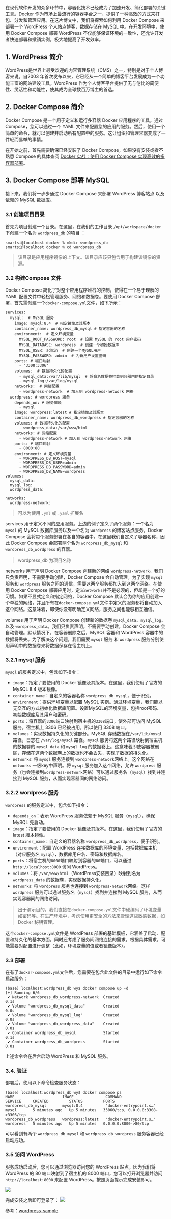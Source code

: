 在现代软件开发的众多环节中，容器化技术已经成为了加速开发、简化部署的关键工具。Docker 作为市场上最流行的容器平台之一，提供了一种高效的方式来打包、分发和管理应用。在这片博文中，我们将探索如何利用 Docker Compose 来部署一个 WordPress 个人站点博客，数据存储在 MySQL 中。在开发环境中，使用 Docker Compose 部署 WordPress 不仅能够保证环境的一致性，还允许开发者快速部署和撤销实例，极大地提高了开发效率。

## 1. WordPress 简介

WordPress是世界上最受欢迎的内容管理系统（CMS）之一，特别是对于个人博客来说。自2003 年首次发布以来，它已经从一个简单的博客平台发展成为一个功能丰富的网站建设工具。WordPress 作为个人博客平台提供了无与伦比的简便性、灵活性和功能性，使其成为全球数百万博主的首选。

## 2. Docker Compose 简介

Docker Compose 是一个用于定义和运行多容器 Docker 应用程序的工具。通过 Compose，您可以通过一个 YAML 文件来配置您的应用的服务。然后，使用一个简单的命令，就可以创建并启动所有配置中的服务。这让组织和管理容器变成了一件轻而易举的事情。

在开始之前，首先需要确保已经安装了 Docker Compose，如果没有安装或者不熟悉 Compose 的具体查阅 [Docker 实战：使用 Docker Compose 实现高效的多容器部署](https://smartsi.blog.csdn.net/article/details/138414972)。

## 3. Docker Compose 部署 MySQL

接下来，我们将一步步通过 Docker Compose 来部署 WordPress 博客站点 以及依赖的 MySQL 数据库。

### 3.1 创建项目目录

首先为项目创建一个目录。在这里，在我们的工作目录 `/opt/workspace/docker`下创建一个名为 `wordpress_db` 的项目 ：

```shell
smartsi@localhost docker % mkdir wordpress_db
smartsi@localhost docker % cd wordpress_db
```

> 该目录是应用程序镜像的上下文。该目录应该只包含用于构建该镜像的资源。

### 3.2 构建Compose 文件

Docker Compose 简化了对整个应用程序堆栈的控制，使得在一个易于理解的 YAML 配置文件中轻松管理服务、网络和数据卷。要使用 Docker Compose 部署，首先需创建一个`docker-compose.yml`文件，如下所示：

```shell
services:
  mysql:  # MySQL 服务
    image: mysql:8.4  # 指定镜像及其版本
    container_name: wordpress_db_mysql # 指定容器的名称
    environment:  # 定义环境变量
      MYSQL_ROOT_PASSWORD: root  # 设置 MySQL 的 root 用户密码
      MYSQL_DATABASE: wordpress  # 创建一个初始数据库
      MYSQL_USER: admin  # 创建一个MySQL用户
      MYSQL_PASSWORD: admin  # 为新用户设置密码    
    ports: # 端口映射
      - "3308:3306"
    volumes:  # 数据持久化的配置
      - mysql_data:/var/lib/mysql  # 将命名数据卷挂载到容器内的指定目录
      - mysql_log:/var/log/mysql
    networks:  # 网络配置
      - wordpress-network  # 加入到 wordpress-network 网络
  wordpress: # wordpress 服务
    depends_on: # 服务依赖
      - mysql
    image: wordpress:latest # 指定镜像及其版本
    container_name: wordpress_db_wordpress # 指定容器的名称
    volumes: # 数据持久化的配置
      - wordpress_data:/var/www/html
    networks: # 网络配置
      - wordpress-network # 加入到 wordpress-network 网络
    ports: # 端口映射
      - 8000:80
    environment: # 定义环境变量
      - WORDPRESS_DB_HOST=mysql
      - WORDPRESS_DB_USER=admin
      - WORDPRESS_DB_PASSWORD=admin
      - WORDPRESS_DB_NAME=wordpress
volumes:
  mysql_data:
  mysql_log:
  wordpress_data:

networks:
  wordpress-network:
```

> 可以为使用 `.yml` 或 `.yaml` 扩展名

services 用于定义不同的应用服务。上边的例子定义了两个服务：一个名为 `mysql` 的 MySQL 数据库服务以及一个名为 `wordpress` 的博客站点服务。Docker Compose 会将每个服务部署在各自的容器中。在这里我们自定义了容器名称，因此 Docker Compose 会部署两个名为 `wordpress_db_mysql` 和 `wordpress_db_wordpress` 的容器。

> wordpress_db 为项目名称

networks 用于声明 Docker Compose 创建新的网络 `wordpress-network`。我们只负责声明，不需要手动创建，Docker Compose 会自动管理。为了实现 `mysql` 服务和 `wordpress` 服务之间的通信，需要这两个服务都加入到这两个网络。在使用 Docker Compose 部署应用时，定义`networks`并不是必须的，但却是一个好的习惯。如果不显式定义和指定网络，Docker Compose 默认会为你的应用创建一个单独的网络，并且所有在`docker-compose.yml`文件中定义的服务都将自动加入这个网络。这意味着，即使你没有明确定义网络，服务之间也能够相互通信。

volumes 用于声明 Docker Compose 创建新的数据卷 `mysql_data`、`mysql_log`、以及 `wordpress_data`。我们只负责声明，不需要手动创建，Docker Compose 会自动管理。默认情况下，在容器删除之后，MySQL 容器和 WordPress 容器中的数据将丢失。为了解决这个问题，我们需要 `mysql` 服务 和 `wordpress` 服务分别使用声明中的数据卷来将数据保存在宿主机上。

### 3.2.1 mysql 服务

`mysql` 的服务定义中，包含如下指令：
- `image`：指定了要使用的 Docker 镜像及其版本。在这里，我们使用了官方的 MySQL 8.4 版本镜像。
- `container_name`：自定义的容器名称 `wordpress_db_mysql`，便于识别。
- `environment`：提供环境变量以配置 MySQL 实例。通过环境变量，我们能以无交互的方式初始化数据库配置。设置MySQL的环境变量，包括root密码、初始数据库及其用户和密码。
- `ports`：将容器的`3306`端口映射到宿主机的`3308`端口，使外部可访问 MySQL 服务。宿主机上 3306 已经被占用，所以使用 3308 端口。
- `volumes`：实现数据持久化的关键部分。MySQL 存储数据在`/var/lib/mysql`路径，日志在 `/var/log/mysql` 路径。`mysql` 服务将这两个路径映射到宿主机的数据卷的 `mysql_data` 和 `mysql_log` 的数据卷上。这意味着即使容器被删除，存储在这两个数据卷上的数据也不会丢失，实现了数据的持久化。
- `networks`: 将 `mysql` 服务连接到 `wordpress-network`网络上。这个网络在 `networks` 一级key中声明。将 `mysql` 服务加入这个网络，允许 `wordpress` 服务（也会连接到`wordpress-network`网络）可以通过服务名（`mysql`）找到并连接到 MySQL 服务，从而实现容器间的网络访问。

### 3.2.2 wordpress 服务

`wordpress` 的服务定义中，包含如下指令：
- `depends_on`：表示 WordPress 服务依赖于 MySQL 服务（`mysql`），确保 MySQL 先启动。    
- `image`：指定了要使用的 Docker 镜像及其版本。在这里，我们使用了官方的 latest 版本镜像。
- `container_name`：自定义的容器名称 `wordpress_db_wordpress`，便于识别。
- `environment`：配置 WordPress 连接数据库的环境变量，包括数据库主机（对应服务名 `mysql`），数据库用户名、密码和数据库名。
- `ports`：将宿主机的`8000`端口映射到容器的`80`端口，可以通过 `http://localhost:8000` 访问 WordPress。
- `volumes`：将 `/var/www/html`（WordPress安装目录）映射到名为 `wordpress_data` 的数据卷，实现数据持久化。
- `networks`: 将 `wordpress` 服务也连接到 `wordpress-network`网络。这样 `wordpress` 服务可以通过服务名（`mysql`）找到并连接到 MySQL 服务，从而实现容器间的网络访问。

> 出于演示目的，我们直接在`docker-compose.yml`文件中硬编码了环境变量如密码等。在生产环境中，考虑使用更安全的方法来管理这些敏感数据，如 Docker 秘钥管理。

这个`docker-compose.yml`文件是 WordPress 部署的基础模板，它涵盖了启动、配置和持久化的基本方面，同时还考虑了服务间网络连接的需求。根据具体需求，可能需要对配置进行调整（比如，环境变量的值或者镜像版本）。

### 3.3 部署

在有了`docker-compose.yml`文件后，您需要在包含此文件的目录中运行如下命令启动服务：

```shell
(base) localhost:wordpress_db wy$ docker compose up -d
[+] Running 6/6
 ✔ Network wordpress_db_wordpress-network  Created                                                         0.1s
 ✔ Volume "wordpress_db_mysql_data"        Created                                                         0.0s
 ✔ Volume "wordpress_db_mysql_log"         Created                                                         0.0s
 ✔ Volume "wordpress_db_wordpress_data"    Created                                                         0.0s
 ✔ Container wordpress_db_mysql            Started                                                         0.1s
 ✔ Container wordpress_db_wordpress        Started                                                         0.0s
```

上述命令会在后台启动 WordPress 和 MySQL 服务。

### 3.4. 验证

部署后，使用以下命令检查服务状态：
```shell
(base) localhost:wordpress_db wy$ docker compose ps
NAME                     IMAGE              COMMAND                  SERVICE     CREATED         STATUS         PORTS
wordpress_db_mysql       mysql:8.4          "docker-entrypoint.s…"   mysql       5 minutes ago   Up 5 minutes   33060/tcp, 0.0.0.0:3308->3306/tcp
wordpress_db_wordpress   wordpress:latest   "docker-entrypoint.s…"   wordpress   5 minutes ago   Up 5 minutes   0.0.0.0:8000->80/tcp
```
可以看到有两个 `wordpress_db_mysql` 和 `wordpress_db_wordpress` 服务容器已经启动成功。

### 3.5 访问 WordPress

服务成功启动后，您可以通过浏览器访问您的 WordPress 站点。因为我们将 WordPress 的 80 端口映射到了宿主机的 8000 端口，您可以打开浏览器并访问 `http://localhost:8000` 来配置 WordPress。按照页面提示完成安装即可。

![](docker-compose-deployment-wordpress-1.jpeg)

完成安装之后即可登录了：
![](docker-compose-deployment-wordpress-2.jpeg)

参考：[wordpress-sample](https://github.com/docker/awesome-compose/tree/master/official-documentation-samples/wordpress/)
